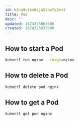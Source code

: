 ```yaml
---
id: k3nu9vlks0aja52bo7q2ev1
title: Pod
desc: ''
updated: 1674225063506
created: 1674225033990
---
```


## How to start a Pod

```bash
kubectl run nginx --image=nginx
```

## How to delete a Pod

```bash
kubectl delete pod nginx
```

## How to get a Pod

```bash
kubectl get pod nginx
```
